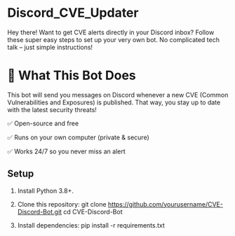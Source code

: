 # Discord_CVE_Updater

Hey there! Want to get CVE alerts directly in your Discord inbox? Follow these super easy steps to set up your very own bot. No complicated tech talk – just simple instructions!

# 🚀 What This Bot Does

This bot will send you messages on Discord whenever a new CVE (Common Vulnerabilities and Exposures) is published. That way, you stay up to date with the latest security threats!

✅ Open-source and free

✅ Runs on your own computer (private & secure)

✅ Works 24/7 so you never miss an alert

## Setup

1. Install Python 3.8+.

2. Clone this repository:
git clone https://github.com/yourusername/CVE-Discord-Bot.git cd CVE-Discord-Bot

3. Install dependencies:
pip install -r requirements.txt

